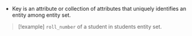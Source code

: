 - Key is an attribute or collection of attributes that uniquely identifies an entity among entity set.

>[!example] 
>`roll_number` of a student in students entity set.

	